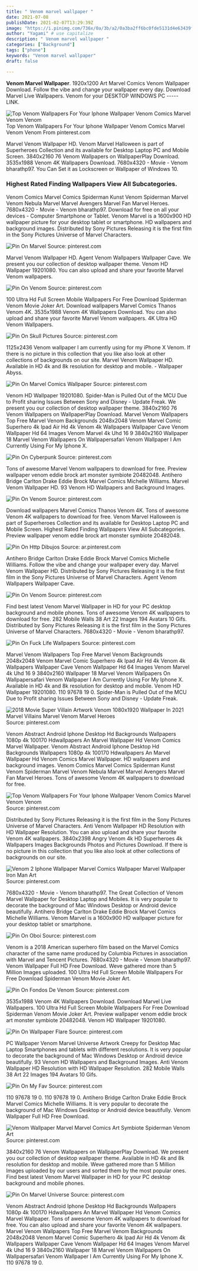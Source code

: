 ```yaml
---
title: " Venom marvel wallpaper "
date: 2021-07-08
publishDate: 2021-02-07T13:29:39Z
image: "https://i.pinimg.com/736x/0a/3b/a2/0a3ba2ff6bc0fde5131d4e63439f0814.jpg"
author: "Yagami" # use capitalize
description: " Venom marvel wallpaper "
categories: ["Background"]
tags: ["phone"]
keywords: "Venom marvel wallpaper"
draft: false

---
```



**Venom Marvel Wallpaper**. 1920x1200 Art Marvel Comics Venom Wallpaper Download. Follow the vibe and change your wallpaper every day. Download Marvel Live Wallpapers. Venom for your DESKTOP WINDOWS PC ----- LINK.

![Top Venom Wallpapers For Your Iphone Wallpaper Venom Comics Marvel Venom Venom](https://i.pinimg.com/originals/ea/37/30/ea3730be109a8f896adfbfafb8243e63.jpg "Top Venom Wallpapers For Your Iphone Wallpaper Venom Comics Marvel Venom Venom")
Top Venom Wallpapers For Your Iphone Wallpaper Venom Comics Marvel Venom Venom From pinterest.com


Marvel Venom Wallpaper HD. Venom Marvel Halloween is part of Superheroes Collection and its available for Desktop Laptop PC and Mobile Screen. 3840x2160 76 Venom Wallpapers on WallpaperPlay Download. 3535x1988 Venom 4K Wallpapers Download. 7680x4320 - Movie - Venom bharathp97. You Can Set it as Lockscreen or Wallpaper of Windows 10.

### Highest Rated Finding Wallpapers View All Subcategories.

Venom Comics Marvel Comics Spiderman Kunst Venom Spiderman Marvel Venom Nebula Marvel Marvel Avengers Marvel Fan Marvel Heroes. 7680x4320 - Movie - Venom bharathp97. Download for free on all your devices - Computer Smartphone or Tablet. Venom Marvel is a 1600x900 HD wallpaper picture for your desktop tablet or smartphone. HD wallpapers and background images. Distributed by Sony Pictures Releasing it is the first film in the Sony Pictures Universe of Marvel Characters.


![Pin On Marvel](https://i.pinimg.com/originals/13/e8/f4/13e8f4913eab0f99e6c64d4a4fb93e99.jpg "Pin On Marvel")
Source: pinterest.com

Marvel Venom Wallpaper HD. Agent Venom Wallpapers Wallpaper Cave. We present you our collection of desktop wallpaper theme. Venom HD Wallpaper 19201080. You can also upload and share your favorite Marvel Venom wallpapers.

![Pin On Venom](https://i.pinimg.com/736x/54/aa/72/54aa7267ee4a6c09526f44adcb1f2f59.jpg "Pin On Venom")
Source: pinterest.com

100 Ultra Hd Full Screen Mobile Wallpapers For Free Download Spiderman Venom Movie Joker Art. Download wallpapers Marvel Comics Thanos Venom 4K. 3535x1988 Venom 4K Wallpapers Download. You can also upload and share your favorite Marvel Venom wallpapers. 4K Ultra HD Venom Wallpapers.

![Pin On Skull Pictures](https://i.pinimg.com/736x/c8/3d/b1/c83db109a0a58432bae175deab87f608.jpg "Pin On Skull Pictures")
Source: pinterest.com

1125x2436 Venom wallpaper I am currently using for my iPhone X Venom. If there is no picture in this collection that you like also look at other collections of backgrounds on our site. Marvel Venom Wallpaper HD. Available in HD 4k and 8k resolution for desktop and mobile. - Wallpaper Abyss.

![Pin On Marvel Comics Wallpaper](https://i.pinimg.com/736x/08/d8/0b/08d80bc698666290aa88e167a2a4a502.jpg "Pin On Marvel Comics Wallpaper")
Source: pinterest.com

Venom HD Wallpaper 19201080. Spider-Man is Pulled Out of the MCU Due to Profit sharing Issues Between Sony and Disney - Update Freak. We present you our collection of desktop wallpaper theme. 3840x2160 76 Venom Wallpapers on WallpaperPlay Download. Marvel Venom Wallpapers Top Free Marvel Venom Backgrounds 2048x2048 Venom Marvel Comic Superhero 4k Ipad Air Hd 4k Venom 4k Wallpapers Wallpaper Cave Venom Wallpaper Hd 64 Images Venom Marvel 4k Uhd 16 9 3840x2160 Wallpaper 18 Marvel Venom Wallpapers On Wallpapersafari Venom Wallpaper I Am Currently Using For My Iphone X.

![Pin On Cyberpunk](https://i.pinimg.com/originals/56/49/72/56497224165e1ef8ff7596eed0dd0d1b.jpg "Pin On Cyberpunk")
Source: pinterest.com

Tons of awesome Marvel Venom wallpapers to download for free. Preview wallpaper venom eddie brock art monster symbiote 20482048. Antihero Bridge Carlton Drake Eddie Brock Marvel Comics Michelle Williams. Marvel Venom Wallpaper HD. 93 Venom HD Wallpapers and Background Images.

![Pin On Venom](https://i.pinimg.com/originals/78/ae/ba/78aeba718947a07c10344b089e36ec0e.jpg "Pin On Venom")
Source: pinterest.com

Download wallpapers Marvel Comics Thanos Venom 4K. Tons of awesome Venom 4K wallpapers to download for free. Venom Marvel Halloween is part of Superheroes Collection and its available for Desktop Laptop PC and Mobile Screen. Highest Rated Finding Wallpapers View All Subcategories. Preview wallpaper venom eddie brock art monster symbiote 20482048.

![Pin On Http Dibujos](https://i.pinimg.com/originals/b3/1d/1b/b31d1b65513c836f8aaf24993dadaafe.jpg "Pin On Http Dibujos")
Source: ar.pinterest.com

Antihero Bridge Carlton Drake Eddie Brock Marvel Comics Michelle Williams. Follow the vibe and change your wallpaper every day. Marvel Venom Wallpaper HD. Distributed by Sony Pictures Releasing it is the first film in the Sony Pictures Universe of Marvel Characters. Agent Venom Wallpapers Wallpaper Cave.

![Pin On Venom](https://i.pinimg.com/originals/68/24/f4/6824f481efaab7fdb33a97264f3ae2e4.jpg "Pin On Venom")
Source: pinterest.com

Find best latest Venom Marvel Wallpaper in HD for your PC desktop background and mobile phones. Tons of awesome Venom 4K wallpapers to download for free. 282 Mobile Walls 38 Art 22 Images 194 Avatars 10 Gifs. Distributed by Sony Pictures Releasing it is the first film in the Sony Pictures Universe of Marvel Characters. 7680x4320 - Movie - Venom bharathp97.

![Pin On Fuck Life Wallpapers](https://i.pinimg.com/474x/15/47/d8/1547d87c105f1184799a144ea4e905fb.jpg "Pin On Fuck Life Wallpapers")
Source: pinterest.com

Marvel Venom Wallpapers Top Free Marvel Venom Backgrounds 2048x2048 Venom Marvel Comic Superhero 4k Ipad Air Hd 4k Venom 4k Wallpapers Wallpaper Cave Venom Wallpaper Hd 64 Images Venom Marvel 4k Uhd 16 9 3840x2160 Wallpaper 18 Marvel Venom Wallpapers On Wallpapersafari Venom Wallpaper I Am Currently Using For My Iphone X. Available in HD 4k and 8k resolution for desktop and mobile. Venom HD Wallpaper 19201080. 110 97678 19 0. Spider-Man is Pulled Out of the MCU Due to Profit sharing Issues Between Sony and Disney - Update Freak.

![2018 Movie Super Villain Artwork Venom 1080x1920 Wallpaper In 2021 Marvel Villains Marvel Venom Marvel Heroes](https://i.pinimg.com/originals/20/35/51/20355128947e3c06860232c40a31499d.jpg "2018 Movie Super Villain Artwork Venom 1080x1920 Wallpaper In 2021 Marvel Villains Marvel Venom Marvel Heroes")
Source: pinterest.com

Venom Abstract Android Iphone Desktop Hd Backgrounds Wallpapers 1080p 4k 100170 Hdwallpapers An Marvel Wallpaper Hd Venom Comics Marvel Wallpaper. Venom Abstract Android Iphone Desktop Hd Backgrounds Wallpapers 1080p 4k 100170 Hdwallpapers An Marvel Wallpaper Hd Venom Comics Marvel Wallpaper. HD wallpapers and background images. Venom Comics Marvel Comics Spiderman Kunst Venom Spiderman Marvel Venom Nebula Marvel Marvel Avengers Marvel Fan Marvel Heroes. Tons of awesome Venom 4K wallpapers to download for free.

![Top Venom Wallpapers For Your Iphone Wallpaper Venom Comics Marvel Venom Venom](https://i.pinimg.com/originals/ea/37/30/ea3730be109a8f896adfbfafb8243e63.jpg "Top Venom Wallpapers For Your Iphone Wallpaper Venom Comics Marvel Venom Venom")
Source: pinterest.com

Distributed by Sony Pictures Releasing it is the first film in the Sony Pictures Universe of Marvel Characters. Anti Venom Wallpaper HD Resolution with HD Wallpaper Resolution. You can also upload and share your favorite Venom 4K wallpapers. 3840x2398 Angry Venom 4k HD Superheroes 4k Wallpapers Images Backgrounds Photos and Pictures Download. If there is no picture in this collection that you like also look at other collections of backgrounds on our site.

![Venom 2 Iphone Wallpaper Marvel Comics Wallpaper Marvel Wallpaper Iron Man Art](https://i.pinimg.com/originals/ea/99/20/ea992034bb09a52a5c638a328fbcbff9.jpg "Venom 2 Iphone Wallpaper Marvel Comics Wallpaper Marvel Wallpaper Iron Man Art")
Source: pinterest.com

7680x4320 - Movie - Venom bharathp97. The Great Collection of Venom Marvel Wallpaper for Desktop Laptop and Mobiles. It is very popular to decorate the background of Mac Windows Desktop or Android device beautifully. Antihero Bridge Carlton Drake Eddie Brock Marvel Comics Michelle Williams. Venom Marvel is a 1600x900 HD wallpaper picture for your desktop tablet or smartphone.

![Pin On Oboi](https://i.pinimg.com/originals/80/bd/e0/80bde05b43540f09a3eda39582f75f04.jpg "Pin On Oboi")
Source: pinterest.com

Venom is a 2018 American superhero film based on the Marvel Comics character of the same name produced by Columbia Pictures in association with Marvel and Tencent Pictures. 7680x4320 - Movie - Venom bharathp97. Venom Wallpaper Full HD Free Download. Weve gathered more than 5 Million Images uploaded. 100 Ultra Hd Full Screen Mobile Wallpapers For Free Download Spiderman Venom Movie Joker Art.

![Pin On Fondos De Venom](https://i.pinimg.com/originals/10/5e/84/105e84a9555359ae122e2b454fe04dbe.jpg "Pin On Fondos De Venom")
Source: pinterest.com

3535x1988 Venom 4K Wallpapers Download. Download Marvel Live Wallpapers. 100 Ultra Hd Full Screen Mobile Wallpapers For Free Download Spiderman Venom Movie Joker Art. Preview wallpaper venom eddie brock art monster symbiote 20482048. Venom HD Wallpaper 19201080.

![Pin On Wallpaper Flare](https://i.pinimg.com/originals/9a/55/30/9a5530349a41ec08b8280f8d7f66b231.jpg "Pin On Wallpaper Flare")
Source: pinterest.com

PC Wallpaper Venom Marvel Universe Artwork Creepy for Desktop Mac Laptop Smartphones and tablets with different resolutions. It is very popular to decorate the background of Mac Windows Desktop or Android device beautifully. 93 Venom HD Wallpapers and Background Images. Anti Venom Wallpaper HD Resolution with HD Wallpaper Resolution. 282 Mobile Walls 38 Art 22 Images 194 Avatars 10 Gifs.

![Pin On My Fav](https://i.pinimg.com/originals/e8/fe/8f/e8fe8f6ad10dc54c302c7aa5f7d89972.jpg "Pin On My Fav")
Source: pinterest.com

110 97678 19 0. 110 97678 19 0. Antihero Bridge Carlton Drake Eddie Brock Marvel Comics Michelle Williams. It is very popular to decorate the background of Mac Windows Desktop or Android device beautifully. Venom Wallpaper Full HD Free Download.

![Venom Wallpaper Marvel Marvel Comics Art Symbiote Spiderman Venom Art](https://i.pinimg.com/originals/27/61/8e/27618e5745e6a32b0678b1b59cbc1f83.png "Venom Wallpaper Marvel Marvel Comics Art Symbiote Spiderman Venom Art")
Source: pinterest.com

3840x2160 76 Venom Wallpapers on WallpaperPlay Download. We present you our collection of desktop wallpaper theme. Available in HD 4k and 8k resolution for desktop and mobile. Weve gathered more than 5 Million Images uploaded by our users and sorted them by the most popular ones. Find best latest Venom Marvel Wallpaper in HD for your PC desktop background and mobile phones.

![Pin On Marvel Universe](https://i.pinimg.com/736x/0a/3b/a2/0a3ba2ff6bc0fde5131d4e63439f0814.jpg "Pin On Marvel Universe")
Source: pinterest.com

Venom Abstract Android Iphone Desktop Hd Backgrounds Wallpapers 1080p 4k 100170 Hdwallpapers An Marvel Wallpaper Hd Venom Comics Marvel Wallpaper. Tons of awesome Venom 4K wallpapers to download for free. You can also upload and share your favorite Venom 4K wallpapers. Marvel Venom Wallpapers Top Free Marvel Venom Backgrounds 2048x2048 Venom Marvel Comic Superhero 4k Ipad Air Hd 4k Venom 4k Wallpapers Wallpaper Cave Venom Wallpaper Hd 64 Images Venom Marvel 4k Uhd 16 9 3840x2160 Wallpaper 18 Marvel Venom Wallpapers On Wallpapersafari Venom Wallpaper I Am Currently Using For My Iphone X. 110 97678 19 0.

